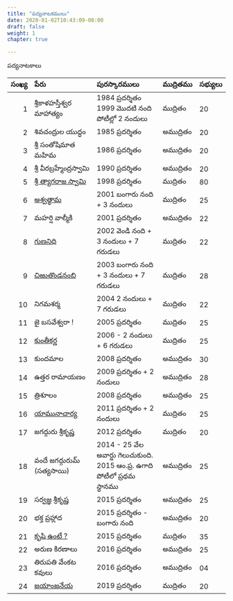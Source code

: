 ```yaml
---
title: "పద్యనాటకములు"
date: 2020-01-02T10:43:09-08:00
draft: false
weight: 1
chapter: true

---
```



పద్యనాటకాలు

| సంఖ్య | పేరు  | పురస్కారములు   | ముద్రితము  | సభ్యులు  | 
|-------:|:------|:------------|:------------|:------------|
| 1      | శ్రీకాళహస్తీశ్వర మాహాత్యం | 1984 ప్రదర్శితం <br/> 1999 మొదటి నంది పోటీల్లో 2 నందులు | ముద్రితం | 20 |
| 2      | శివచంద్రుల యుద్ధం | 1985 ప్రదర్శితం | అముద్రితం | 20 |
| 3      | శ్రీ సంతోషిమాత మహిమ |1986 ప్రదర్శితం |అముద్రితం | 20 | 
| 4      |   శ్రీ వీరబ్రహ్మేంద్రస్వామి |1990 ప్రదర్శితం| అముద్రితం| 20| 
| 5 |  [శ్రీ త్యాగరాజ స్వామి](./tyaga_raaja) |  1998 ప్రదర్శితం | ముద్రితం | 80 | 
| 6 |  [అశ్వత్థామ](./ashwathhama) | 2001 బంగారు నంది + 3 నందులు| ముద్రితం | 25 |
| 7 |  మహర్షి వాల్మీకి | 2001 ప్రదర్శితం |  అముద్రితం | 22 |
| 8 |  [గుణనిధి](./gunanidhi) | 2002 వెండి నంది + 3 నందులు + 7 గరుడలు | ముద్రితం | 22 | 
| 9 |  [చిఱుతొండనంబి](./chirutondanambi) | 2003 బంగారు నంది + 3 నందులు + 7 గరుడలు | ముద్రితం | 28 | 
| 10 |  నిగమశర్మ | 2004 2 నందులు + 7 గరుడలు | ముద్రితం | 22 | 
| 11 |  జై బసవేశ్వరా ! | 2005 ప్రదర్శితం | ముద్రితం | 25 | 
| 12 |  [కుంతీకర్ణ](./kunte_karna) | 2006 - 2 నందులు + 6 గరుడలు| ముద్రితం | 25 |
| 13 |  కుందమాల | 2008 ప్రదర్శితం | అముద్రితం | 30 | 
| 14 |  ఉత్తర రామాయణం | 2009 ప్రదర్శితం + 2 నందులు | అముద్రితం | 28 | 
| 15 |  త్రిశూలం | 2008 ప్రదర్శితం | అముద్రితం | 25 | 
| 16 |  [యామునాచార్య](./యామునాచార్య) |2011 ప్రదర్శితం + 2 నందులు | ముద్రితం | 25 |
| 17 |  జగద్గురు శ్రీకృష్ణ | 2012 ప్రదర్శితం | ముద్రితం | 20 | 
| 18 |  వందే జగద్గురుమ్ (సత్యసాయి) | 2014 - 25 వేల అవార్డు గెలుచుకుంది. <br/> 2015 ఆం.ప్ర. ఉగాది పోటీలో ప్రథమ స్థానము | అముద్రితం | 25 | 
| 19 |  సర్వజ్ఞ శ్రీకృష్ణ | 2015 ప్రదర్శితం | అముద్రితం | 25 | 
| 20 |  భక్త ప్రహ్లాద | 2015 ప్రదర్శితం - బంగారు నంది | అముద్రితం | 20 | 
| 21 |  [కృషి ఉంటే ?](./krushi_unte) | 2015 ప్రదర్శితం | ముద్రితం | 35 | 
| 22 |  అరుణ కిరణాలు | 2016 ప్రదర్శితం | అముద్రితం | 25 | 
| 23 |  తిరుపతి వేంకట కవులు | 2016 ప్రదర్శితం | అముద్రితం | 04 | 
| 24 |  [జయాంజనేయ](./jaya_anjaneya)  | 2019 ప్రదర్శితం | ముద్రితం | 20 | 
